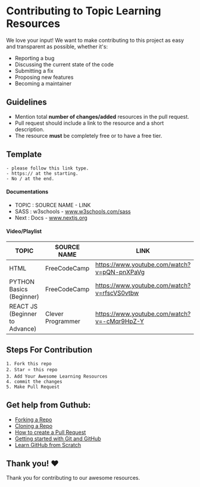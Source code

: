 # Contributing to Topic Learning Resources
We love your input! We want to make contributing to this project as easy and transparent as possible, whether it's:

- Reporting a bug
- Discussing the current state of the code
- Submitting a fix
- Proposing new features
- Becoming a maintainer

## Guidelines

- Mention total **number of changes/added** resources in the pull request.
- Pull request should include a link to the resource and a short description.
- The resource **must** be completely free or to have a free tier.

## Template
    - please follow this link type.
    - https:// at the starting.
    - No / at the end.
    
#### Documentations
- TOPIC : SOURCE NAME - LINK
- SASS : w3schools - www.w3schools.com/sass
- Next : Docs - www.nextjs.org

#### Video/Playlist
| TOPIC                          | SOURCE NAME       | LINK                                        |
| ------------------------------ | ----------------- | ------------------------------------------- |
| HTML                           | FreeCodeCamp      | https://www.youtube.com/watch?v=pQN-pnXPaVg |
| PYTHON Basics (Beginner)       | FreeCodeCamp      | https://www.youtube.com/watch?v=rfscVS0vtbw |
| REACT JS (Beginner to Advance) | Clever Programmer | https://www.youtube.com/watch?v=-cMqr9HpZ-Y |

## Steps For Contribution

    1. Fork this repo
    2. Star ⭐ this repo
    3. Add Your Awesome Learning Resources
    4. commit the changes
    5. Make Pull Request


## Get help from Guthub:

- [Forking a Repo](https://help.github.com/en/github/getting-started-with-github/fork-a-repo)
- [Cloning a Repo](https://help.github.com/en/desktop/contributing-to-projects/creating-an-issue-or-pull-request)
- [How to create a Pull Request](https://opensource.com/article/19/7/create-pull-request-github)
- [Getting started with Git and GitHub](https://towardsdatascience.com/getting-started-with-git-and-github-6fcd0f2d4ac6)
- [Learn GitHub from Scratch](https://lab.github.com/githubtraining/introduction-to-github)


## Thank you! ❤️
Thank you for contributing to our awesome resources.
